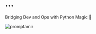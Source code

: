 <h1> ...</h1>
<p>Bridging Dev and Ops with Python Magic 🐍</p>
<p><img align="center" src="https://github-readme-streak-stats.herokuapp.com/?user=promptamir&" alt="promptamir" /></p>
